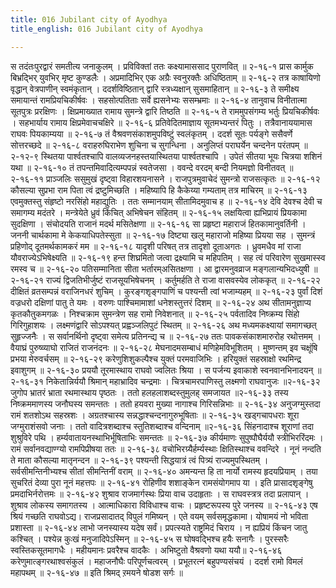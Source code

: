 ```yaml
---
title: 016 Jubilant city of Ayodhya
title_english: 016 Jubilant city of Ayodhya

---
```

<div class="audioEmbed"  caption="श्रीराम-हरिसीताराममूर्ति-घनपाठिभ्यां वचनम्" src="https://archive.org/download/Ramayana-recitation-Sriram-harisItArAmamUrti-Ghanapaati-v2/Kanda_2/Kanda_2_AYK-016-Rama_Prasthanam.mp3"></div>
स तदंतःपुरद्वारं समतीत्य जनाकुलम् ।  
प्रविविक्तां ततः कक्ष्यामाससाद पुराणवित् ॥ २-१६-१  
प्रास कार्मुक बिभ्रद्भिर् युवभिर् मृष्ट कुण्डलैः ।  
अप्रमादिभिर् एक अग्रैः स्वनुरक्तैः अधिष्ठिताम् ॥ २-१६-२  
तत्र काषायिणो वृद्धान् वेत्रपाणीन् स्वमंकृतान् ।  
ददर्शविष्ठितान् द्वारि स्त्रध्यक्षान् सुसमाहितान् ॥ २-१६-३  
ते समीक्ष्य समायान्तं रामप्रियचिकीर्षवः ।  
सहसोत्पतिताः सर्वे ह्यसनेभ्यः ससम्भ्रमाः ॥ २-१६-४  
तानुवाच विनीतात्मा सूतपुत्रः प्ररक्षिणः ।  
क्षिप्रमाख्यात रामाय सुमन्त्रे द्वारि तिष्ठति ॥ २-१६-५  
ते राममुपसंगम्य भर्तुः प्रियचिकीर्षवः ।  
सहभार्याय रामाय क्षिप्रमेवाचचक्षिरे ॥ २-१६-६  
प्रतिवेदितमाज्ञाय सूतमभ्यन्तरं पितुः ।  
तत्रैवानाययामास राघवः पियकाम्यया ॥ २-१६-७  
तं वैश्रवणसंकाशमुपविष्टुं स्वलंकृतम् ।  
ददर्श सूतः पर्यङ्गे ससैवर्णे सोत्तरच्छदे ॥ २-१६-८  
वराहरुघिराभेण शुचिना च सुगन्धिना ।  
अनुलिप्तं पराघर्येन चन्दनेन परंतपम् ॥ २-१२-९  
स्थितया पार्श्वतश्चापि वालव्यजनहस्तयास्थितया पार्श्वतश्चापि ।  
उपेतं सीतया भूयः चित्रया शशिनं यथा ॥ २-१६-१०  
तं तपन्तमिवादित्यम्पपन्नं स्वतेजसा ।  
ववन्दे वरदम् बन्दी नियमज्ञो विनीतवत् ॥ २-१६-११  
प्राञ्जलिः ससुमुखं दृष्ट्वा विहारशयनासने ।  
राजपुत्रमुवाचेदं सुमन्त्रो राजसत्कृतः ॥ २-१६-१२  
कौसल्या सुप्रभा राम पिता त्वं द्रष्टुमिच्छति ।  
महिष्यापि हि कैकेय्या गम्यताम् तत्र माचिरम् ॥ २-१६-१३  
एवमुक्तस्तु संहृष्टो नरसिंहो महाद्युतिः ।  
ततः सम्मानयाम् सीतामिदमुवाच ह ॥ २-१६-१४  
देवि देवश्च देवी च समागम्य मदंतरे ।  
मन्त्रेयेते ध्रुवं किंचित् अभिषेचन संहितम् ॥ २-१६-१५  
लक्षयित्वा ह्यभिप्रायं प्रियकामा सुदक्षिणा ।  
संचोदयति राजानं मदर्थ मसितेक्षणा ॥ २-१६-१६  
सा प्रहृष्टा महाराजं हितकामानुवर्तिनी ।  
जननी चार्थकामा मे केकयाधिपतेस्सुता ॥ २-१६-१७  
दिष्ट्या खलु महाराजो महिष्या प्रियया सह ।  
सुमन्त्रं प्रहिणोद् दूतमर्थकामकरं मम ॥ २-१६-१८  
यादृशी परिषत् तत्र तादृशो दूताअगतः ।  
ध्रुवमधैव मां राजा यौवराज्येऽभिषेक्ष्यति ॥ २-१६-१९  
हन्त शिघ्रमितो जत्वा द्रक्ष्यामि च महिपतिम् ।  
सह त्वं परिवारेण सुखमास्स्व रमस्व च ॥ २-१६-२०  
पतिसम्मानिता सीता भर्तारम्असितक्षणा ।  
आ द्वारमनुवव्राज मङ्गलान्यभिदध्युषी ॥ २-१६-२१  
राज्यं द्विजतिभीर्जुष्टं राजसूयभिषेचनम् ।  
कर्तुमर्हति ते राजा वासवस्येव लोककृत् ॥ २-१६-२२  
दीक्षितं व्रतसम्पन्नं वराजिनधरं शुचिम् ।  
कुरङ्गशृङ्गपाणिं च पश्यन्ती त्वां भजाम्यहम् ॥ २-१६-२३  
पुर्वां दिशं वज्रधरो दक्षिणां पातु ते यमः ।  
वरुणः पाश्चिमामाशां धनेशस्तुत्तरं दिशम् ॥ २-१६-२४  
अथ सीतामनुज्ञाप्य कृतकौतुकमगळः ।  
निश्चक्राम सुमन्त्रेण सह रामो निवेशनात् ॥ २-१६-२५  
पर्वतादिव निष्क्रम्य सिंहो गिरिगुहाशयः ।  
लक्ष्मणंद्वारि सोऽपश्यत् प्रह्वञ्जलिपुटं स्थितम् ॥ २-१६-२६  
अथ मध्यमकक्ष्यायां समागच्छत् सुहृज्जनैः ।  
स सर्वानर्थिनो दृष्ट्वा समेत्य प्रतिनन्द्य च ॥ २-१६-२७  
ततः पावकसंकाशमारुरोह रथोत्तमम् ।  
वैयाघ्रं पुरुष्व्याघो राजितं राजनंदनः ॥ २-१६-२८  
मेघनादमसम्बाधं मणिहेमविभूशितम् ।  
मुष्णन्तम् इव चक्षूंषि प्रभया मेरुवर्चसम् ॥ २-१६-२९  
करेणुशिशुकल्पैश्च युक्तं परमवाजिभिः ।  
हरियुक्तं सहस्राक्षो रथमिन्द्र इवाशुगम् ॥ २-१६-३०  
प्रययौ तूरमास्थाय राघवो ज्वलितः श्रिया ।  
स पर्जन्य इवाकाशे स्वनवानभिनादयन् ॥ २-१६-३१  
निकेतान्निर्ययौ श्रिमान् महाभ्रादिव चन्द्रमाः ।  
चित्रचामरपाणिस्तु लक्ष्मणो राघवानुजः ॥२-१६-३२  
जुगोप भ्रातरं भ्राता रथमास्थाय पृष्ठतः ।  
ततो हलहलाशब्दस्तुमुलह् समजायत ॥२-१६-३३  
तस्य निष्क्रममाणस्य जनौघस्य समन्ततः ।  
ततो हयवरा मुख्या नागाश्च गिरिसन्निभाः ॥ २-१६-३४  
अनुजग्मुस्तदा रामं शतशोऽथ सहस्रशः ।  
अग्रतश्चास्य सन्नद्धाश्चन्दनागुरुभूषिताः ॥ २-१६-३५  
खड्गचापधराः शूरा जग्मुराशंसवो जनाः ।  
ततो वादित्रशब्दाश्च स्तुतिशब्दाश्च वन्दिनाम् ॥२-१६-३६  
सिंहनादाश्च शूराणां तदा शुश्रुविरे पथि ।  
हर्म्यवातायनस्थाभिर्भूषिताभिः समन्ततः ॥ २-१६-३७  
कीर्यमाणः सुपुष्पौघैर्ययौ स्त्रीभिररिंदमः ।  
रामं सर्वानवद्याण्ग्यो रामपिप्रीषया ततः ॥ २-१६-३८  
वचोभिरग्र्यैर्हर्म्यस्थाः क्षितिस्थाश्च ववन्दिरे ।  
नूनं नन्दति ते माता कौसल्या मातृनन्दन ॥ २-१६-३९  
पश्यन्ती सिद्धयात्रं त्वं पित्र्यं राज्यमुपस्थितम् ।  
सर्वसीमन्तिनीभ्यश्च सीतां सीमन्तिनीं वराम् ॥ २-१६-४०  
अमन्यन्त हि ता नार्यो रामस्य हृदयप्रियाम् ।  
तया सुचरितं देव्या पुरा नूनं महत्तपः ॥ २-१६-४१  
रोहिणीव शशाङ्केन रामसंयोगमाप या ।  
इति प्रासादशृङ्गेषु प्रमदाभिर्नरोत्तमः ॥ २-१६-४२  
शुश्राव राजमार्गस्थः प्रिया वाच उदाहृताः ।  
स राघवस्त्रत्र तदा प्रलापान् ।  
शुश्राव लोकस्य समागतस्य ।  
आत्माधिकारा विविधाश्च वाचः ।  
प्रहृष्टरूपस्य पुरे जनस्य ॥ २-१६-४३  
एष श्रियं गच्छति राघवोऽद्य।  
राजप्रसादातद् विपुलं गमिष्यन् ।  
एते वयम् सर्वसमृद्धकामा।  
योषामयं नो भविता प्रशास्ता ॥ २-१६-४४  
लाभो जनस्यास्य यदेष सर्वं।  
प्रपत्स्यते राष्ट्रमिदं चिराय ।  
न ह्यप्रियं किंचन जातु कश्चित् ।  
पश्येन्न कुःखं मनुजादिपेऽस्मिन् ॥ २-१६-४५  
स घोषवद्भिश्च हयैः सनागैः ।  
पुरस्सरैः स्वस्तिकसूतमागधैः ।  
महीयमानः प्रवरैश्च वादकैः ।  
अभिष्टुतो वैश्रवणो यथा ययौ॥ २-१६-४६  
करेणुमात्ङ्गरथाश्वसंकुलं ।  
महाजनौघैः परिपूर्णचत्वरम् ।  
प्रभूतरत्नं बहुपण्यसंचयं ।  
ददर्श रामो विमलं महापथम् ॥ २-१६-४७  
॥ इति श्रिमद् ऱमयने षोडश सर्गः ॥